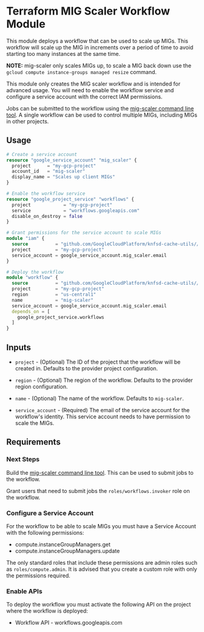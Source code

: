 # Terraform MIG Scaler Workflow Module

This module deploys a workflow that can be used to scale up MIGs. This workflow
will scale up the MIG in increments over a period of time to avoid starting too many instances at the same time.

**NOTE:** mig-scaler only scales MIGs up, to scale a MIG back down use the `gcloud compute instance-groups managed resize` command.

This module only creates the MIG scaler workflow and is intended for advanced usage. You will need to enable the workflow service and configure a service account with the correct IAM permissions.

Jobs can be submitted to the workflow using the [mig-scaler command line tool](../../../). A single workflow can be used to control multiple MIGs, including MIGs in other projects.

## Usage

```terraform
# Create a service account
resource "google_service_account" "mig_scaler" {
  project      = "my-gcp-project"
  account_id   = "mig-scaler"
  display_name = "Scales up client MIGs"
}

# Enable the workflow service
resource "google_project_service" "workflows" {
  project            = "my-gcp-project"
  service            = "workflows.googleapis.com"
  disable_on_destroy = false
}

# Grant permissions for the service account to scale MIGs
module "iam" {
  source          = "github.com/GoogleCloudPlatform/knfsd-cache-utils//tools/mig-scaler/deployment/modules/iam?ref=v0.9.0"
  project         = "my-gcp-project"
  service_account = google_service_account.mig_scaler.email
}

# Deploy the workflow
module "workflow" {
  source          = "github.com/GoogleCloudPlatform/knfsd-cache-utils//tools/mig-scaler/deployment/modules/workflow?ref=v0.9.0"
  project         = "my-gcp-project"
  region          = "us-central1"
  name            = "mig-scaler"
  service_account = google_service_account.mig_scaler.email
  depends_on = [
    google_project_service.workflows
  ]
}
```

## Inputs

* `project` - (Optional) The ID of the project that the workflow will be created in. Defaults to the provider project configuration.

* `region` - (Optional) The region of the workflow. Defaults to the provider region configuration.

* `name` - (Optional) The name of the workflow. Defaults to `mig-scaler`.

* `service_account` - (Required) The email of the service account for the workflow's identity. This service account needs to have permission to scale the MIGs.

## Requirements

### Next Steps

Build the [mig-scaler command line tool](../../../). This can be used to submit jobs to the workflow.

Grant users that need to submit jobs the `roles/workflows.invoker` role on the workflow.

### Configure a Service Account

For the workflow to be able to scale MIGs you must have a Service Account with the following permissions:

* compute.instanceGroupManagers.get
* compute.instanceGroupManagers.update

The only standard roles that include these permissions are admin roles such as `roles/compute.admin`. It is advised that you create a custom role with only the permissions required.

### Enable APIs

To deploy the workflow you must activate the following API on the project where the workflow is deployed:

* Workflow API - workflows.googleapis.com
